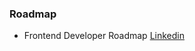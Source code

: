 
### Roadmap
- Frontend Developer Roadmap [Linkedin](https://www.linkedin.com/feed/update/urn:li:activity:7036920227078553600/)